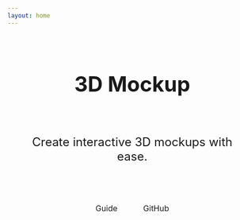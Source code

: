 ```yaml
---
layout: home
---
```


<script setup>
import { onMounted } from 'vue';
import screenImage from './assets/screen.png';

onMounted(() => import('../dist/three-d-mockup'));
</script>

<main>
  <three-d-mockup
    class="mockup"
    :screen="screenImage"
  />

  <h1 class="heading">
    3D Mockup
  </h1>
  <p class="tagline">
    Create interactive 3D mockups with ease.
  </p>

  <div class="buttons">
    <a 
      href="/three-d-mockup/guide/"
      class="buttons__button"
    >
      Guide
    </a>
    <a 
      href="https://github.com/anatolykopyl/three-d-mockup" 
      class="buttons__button buttons__button--secondary"
    >
      GitHub
    </a>
  </div>
</main>

<style scoped>
main {
  text-align: center;
}

.mockup {
  display: block;
  max-width: 1200px;
  height: 500px;
  margin: auto;
}

.heading {
  font-size: 42px;
  line-height: 1.2;
  padding: 32px;
  font-weight: bold;
  color: var(--vp-c-brand);
}

.tagline {
  font-size: 24px;
  padding: 16px;
}

.buttons {
  padding: 32px;
}

.buttons__button {
  display: inline-block;
  padding: 8px 16px;
  border-radius: 20px;
  background-color: var(--vp-button-brand-bg);
  border: 1px solid var(--vp-button-brand-border);
  color: var(--vp-button-brand-text);
  text-decoration: none;
  font-size: 16px;
  margin: 0 8px;
}

.buttons__button--secondary {
  background-color: var(--vp-button-alt-bg);
  border: 1px solid var(--vp-button-alt-border);
  color: var(--vp-button-alt-text);
}
</style>
